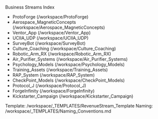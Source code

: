 Business Streams Index

- ProtoForge (/workspace/ProtoForge)
- Aerospace_MagneticConcepts (/workspace/Aerospace_MagneticConcepts)
- Ventor_App (/workspace/Ventor_App)
- UCIIA_UDP (/workspace/UCIIA_UDP)
- SurveyBot (/workspace/SurveyBot)
- Culture_Coaching (/workspace/Culture_Coaching)
- Robotic_Arm_RX (/workspace/Robotic_Arm_RX)
- Air_Purifier_Systems (/workspace/Air_Purifier_Systems)
- Psychology_Models (/workspace/Psychology_Models)
- Training_Assets (/workspace/Training_Assets)
- RAP_System (/workspace/RAP_System)
- CheckPoint_Models (/workspace/CheckPoint_Models)
- Protocol_J (/workspace/Protocol_J)
- ForgeInfinity (/workspace/ForgeInfinity)
- Kickstarter_Campaign (/workspace/Kickstarter_Campaign)

Template: /workspace/_TEMPLATES/RevenueStream_Template
Naming: /workspace/_TEMPLATES/Naming_Conventions.md
